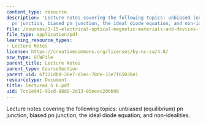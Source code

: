 ```yaml
---
content_type: resource
description: 'Lecture notes covering the following topics: unbiased (equilibrium)
  pn junction, biased pn junction, the ideal diode equation, and non-idealities.'
file: /courses/3-15-electrical-optical-magnetic-materials-and-devices-fall-2006/7cc1e94191cd88d82d1385eeac20bb98_lecture4_5_6.pdf
file_type: application/pdf
learning_resource_types:
- Lecture Notes
license: https://creativecommons.org/licenses/by-nc-sa/4.0/
ocw_type: OCWFile
parent_title: Lecture Notes
parent_type: CourseSection
parent_uid: 6f321db9-36e7-d1ec-78de-33e7f6503be1
resourcetype: Document
title: lecture4_5_6.pdf
uid: 7cc1e941-91cd-88d8-2d13-85eeac20bb98
---
```

Lecture notes covering the following topics: unbiased (equilibrium) pn junction, biased pn junction, the ideal diode equation, and non-idealities.